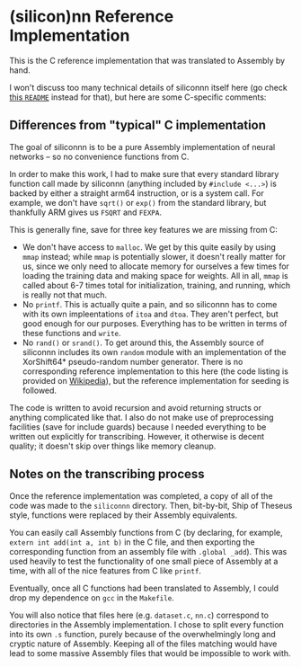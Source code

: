 # (silicon)nn Reference Implementation
This is the C reference implementation that was translated to Assembly
by hand.

I won't discuss too many technical details of siliconnn itself here (go
check [this `README`](https://github.com/brandon-gong/siliconnn/blob/main/siliconnn/README.md)
instead for that), but here are some C-specific comments:

## Differences from "typical" C implementation
The goal of siliconnn is to be a pure Assembly implementation of neural networks – so
no convenience functions from C.

In order to make this work, I had to make sure that every standard library
function call made by siliconnn (anything included by `#include <...>`) is backed
by either a straight arm64 instruction, or is a system call. For example, we
don't have `sqrt()` or `exp()` from the standard library, but thankfully ARM
gives us `FSQRT` and `FEXPA`.

This is generally
fine, save for three key features we are missing from C:

- We don't have access to `malloc`. We get by this quite
easily by using `mmap` instead; while `mmap` is potentially slower, it doesn't
really matter for us, since we only need to allocate memory for ourselves
a few times for loading the training data and making space for weights.
All in all, `mmap` is called about 6-7 times total for initialization,
training, and running, which is really not that much.
- No `printf`. This is actually quite a pain, and so siliconnn has to
come with its own impleentations of `itoa` and `dtoa`. They aren't perfect,
but good enough for our purposes. Everything has to be written in terms of
these functions and `write`.
- No `rand()` or `srand()`. To get around this, the Assembly source of siliconnn
includes its own `random` module with an implementation of the XorShift64*
pseudo-random number generator. There is no corresponding reference implementation
to this here (the code listing is provided on [Wikipedia](https://en.wikipedia.org/wiki/Xorshift#xorshift*)),
but the reference implementation for seeding is followed.

The code is written to avoid recursion and avoid returning structs or
anything complicated like that. I also do not make use of preprocessing facilities
(save for include guards) because I needed everything to be written out explicitly
for transcribing. However, it otherwise is decent quality;
it doesn't skip over things like memory cleanup.

## Notes on the transcribing process
Once the reference implementation was completed, a copy of all of the code was made
to the `siliconnn` directory. Then, bit-by-bit, Ship of Theseus style, functions
were replaced by their Assembly equivalents.

You can easily call Assembly functions from C (by declaring, for example,
`extern int add(int a, int b)` in the C file, and then exporting the corresponding
function from an assembly file with `.global _add`). This was used heavily to
test the functionality of one small piece of Assembly at a time, with all of the
nice features from C like `printf`.

Eventually, once all C functions had been translated to Assembly, I could drop my
dependence on `gcc` in the `Makefile`.

You will also notice that files here (e.g. `dataset.c`, `nn.c`) correspond to
directories in the Assembly implementation. I chose to split every function into
its own `.s` function, purely because of the overwhelmingly long and cryptic
nature of Assembly. Keeping all of the files matching would have lead to some
massive Assembly files that would be impossible to work with.
